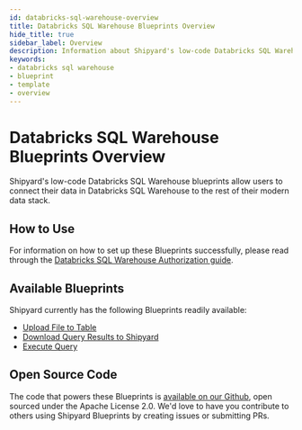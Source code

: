 ```yaml
---
id: databricks-sql-warehouse-overview
title: Databricks SQL Warehouse Blueprints Overview
hide_title: true
sidebar_label: Overview
description: Information about Shipyard's low-code Databricks SQL Warehouse templates.
keywords:
- databricks sql warehouse
- blueprint
- template
- overview
---
```


# Databricks SQL Warehouse Blueprints Overview

Shipyard's low-code Databricks SQL Warehouse blueprints allow users to connect their data in Databricks SQL Warehouse to the rest of their modern data stack.


## How to Use
For information on how to set up these Blueprints successfully, please read through the [Databricks SQL Warehouse Authorization guide](databricks-sql-warehouse-authorization.md).


## Available Blueprints
Shipyard currently has the following Blueprints readily available:

- [Upload File to Table](databricks-sql-warehouse-upload-file-to-table.md)
- [Download Query Results to Shipyard](databricks-sql-warehouse-download-query-results-to-shipyard.md)
- [Execute Query](databricks-sql-warehouse-execute-query.md)

## Open Source Code
The code that powers these Blueprints is [available on our Github](https://github.com/shipyardapp/shipyard-blueprints/tree/main/shipyard_blueprints/databricks-sql), open sourced under the Apache License 2.0. We'd love to have you contribute to others using Shipyard Blueprints by creating issues or submitting PRs.